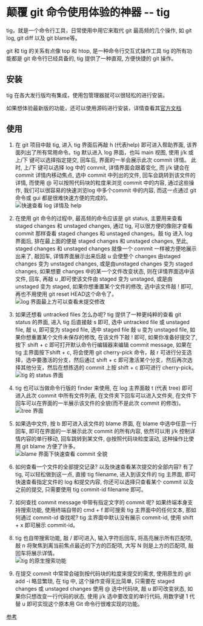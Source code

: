 # 颠覆 git 命令使用体验的神器 -- tig

tig，就是一个命令行工具，日常使用中用它来取代 git 最高频的几个操作, 如 git log, git diff 以及 git blame等。

git 和 tig 的关系有点像 top 和 htop, 是一种命令行交互式操作工具 tig 的所有功能都是 git 命令行已经具备的,  tig 提供了一种直观, 方便快捷的 git 操作。

## 安装

tig 在各大发行版均有集成，使用包管理器就可以很轻松的进行安装。

如果想体验最新版的功能，还可以使用源码进行安装，详情查看其[官方文档](https://github.com/jonas/tig/blob/master/INSTALL.adoc)

## 使用

1. 在 git 项目中敲 tig, 进入 tig 界面后再敲 h (代表help) 即可进入帮助界面, 该界面列出了所有常用命令。tig 默认进入 log 界面，也叫 main 视图, 使用 j/k 或 上/下 键可以选择指定提交, 回车后, 界面的一半会展示此次 commit 详情。 此时, 上/下 键可以选择 log 中的 commit, 详情界面会跟着变化, 而 j/k 键会在 commit 详情内移动焦点, 选中 commit 中列出的文件, 回车会跳转到该文件的详情, 而使用 @ 可以按照代码块的粒度来浏览 commit 中的内容, 通过这些操作, 我们可以很容易的快速浏览log 中多个commit 中的内容, 而这一点通过 git 命令或 gui 都是很难快速方便的完成的。<br>
![快速查看 log 详情及 help](https://upload-images.jianshu.io/upload_images/185581-abaddeb4a1e9a76a.gif?imageMogr2/auto-orient/strip|imageView2/2/w/440/format/webp)

2. 在使用 git 命令的过程中, 最高频的命令应该是 git status, 主要用来查看 staged changes 和 unstaged changes, 通过 tig, 可以很方便的像刚才查看 commit 那样查看 staged changes 和 unstaged changes。敲 tig 进入 log 界面后, 排在最上面的便是 staged changes 和 unstaged changes, 至此, staged changes 和 unstaged changes 就像一个 commit 一样被方便地展示出来了, 敲回车, 详情界面展示出来后敲 u 会使整个 changes 由staged changes 变为 unstaged changes, 或是由unstaged changes 变为 staged changes, 如果想要 changes 中的某一个文件改变状态, 则在详情界面选中该文件, 回车, 再敲 u ,即可使该文件由 staged 变为 unstaged, 或是由 unstaged 变为 staged, 如果你想重置某个文件的修改, 选中该文件敲 ! 即可, 再也不用使用 git reset HEAD这个命令了。<br>
![log 界面最上方可以查看未提交修改](https://upload-images.jianshu.io/upload_images/185581-3c2818551c84078b.png?imageMogr2/auto-orient/strip|imageView2/2/w/440/format/webp)

3. 如果还想看 untracked files 怎么办呢? tig 提供了一种更纯粹的查看 git status 的界面, 进入 tig 后直接敲 s 即可, 选中 untracked file 或 unstaged file, 敲 u, 即可变为 staged file, 选中 staged file 敲 u 变为 unstaged file, 如果你想重置某个文件未保存的修改, 在该文件下敲 ! 即可, 如果你准备好提交了, 按下 shift + c 即可打开默认命令行编辑器来编辑 commit message, 如果在 tig 主界面按下shift + c, 将会使用 git cherry-pick 命令，敲 r 可进行分支选择，选中要激活的分支，然后通过 shift + c 即可激活某个分支，然后再次选择其他分支，然后在想拣选的 commit 上按 shift + c 即可进行 cherry-pick。<br>
![tig 的 status 界面](https://upload-images.jianshu.io/upload_images/185581-821f344829fb8bd7.png?imageMogr2/auto-orient/strip|imageView2/2/w/440/format/webp)

4. tig 也可以当做命令行版的 finder 来使用, 在 log 主界面敲 t (代表 tree) 即可进入此次 commit 中所有文件列表, 在文件夹下回车可以进入文件夹, 在文件下回车可以在界面的一半展示该文件的全貌(而不是此次 commit 的修改)。<br>
![tree 界面](https://upload-images.jianshu.io/upload_images/185581-c9bdacb04e0c495f.png?imageMogr2/auto-orient/strip|imageView2/2/w/440/format/webp)

5. 如果选中文件, 按 b 即可进入该文件的 blame 界面, 在 blame 中选中任意一行回车, 即可在界面的一半展示此次 commit 的所有内容, 依然可以用 j/k 控制详情内容的单行移动, 回车跳转到某文件, @按照代码块粒度滚动, 这种操作比使用 git blame 方便了许多。<br>
![blame 界面下快速查看 commit 全貌](https://upload-images.jianshu.io/upload_images/185581-d6b8e713d7362aed.png?imageMogr2/auto-orient/strip|imageView2/2/w/440/format/webp)

6. 如何查看一个文件的全部提交记录? 以及快速查看某次提交的全部内容? 有了 tig, 可以轻松做到这一点, 直接 tig filename, 进入到该文件的 tig 主界面, 即可快速查看指定文件的 log 和提交内容, 你还可以选择只查看某个 commit 以及之前的提交, 只需要使用 tig commit-id filename 即可。

7. 如何查找 commit message 中带有指定文字的 commit 呢? 如果终端本身支持搜索功能, 使用终端自带的 cmd + f 即可搜索 tig 主界面中的任何文本, 那如何通过 commit-id 查找呢? tig 主界面中默认没有展示 commit-id, 使用 shift + x 即可展示 commit-id。

8. tig 也自带搜索功能, 敲 / 即可进入, 输入字符后回车, 将高亮展示所有匹配项, 敲 n 将聚焦到离当前焦点最近的下方的匹配项, 大写 N 则是上方的匹配项, 敲回车将展示详情。<br>
![tig 的原生搜索功能](https://upload-images.jianshu.io/upload_images/185581-056846efaba11607.gif?imageMogr2/auto-orient/strip|imageView2/2/w/440/format/webp)

9. 在提交 commit 中常常会碰到按代码块的粒度来提交的需求, 使用原生的 git add -i 略显繁琐, 在 tig 中, 这个操作变得无比简单, 只需要在 staged changes 或 unstaged changes 使用 @ 选中代码块, 敲 u 即可改变状态, 如果你只想改变一行代码的状态, 使用 j/k 选中要改变的单行代码, 用数字键 1 代替 u 即可实现这个原本用 Git 命令行很难实现的功能。

[参考](https://www.jianshu.com/p/e4ca3030a9d5)
